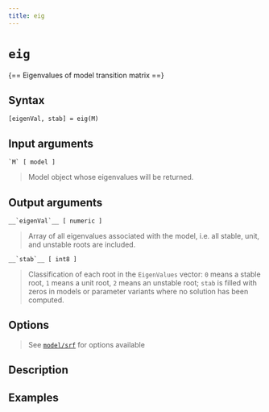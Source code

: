 ```yaml
---
title: eig
---
```


# `eig`

{== Eigenvalues of model transition matrix ==}


## Syntax 

    [eigenVal, stab] = eig(M)

## Input arguments 

    `M` [ model ]
> 
> Model object whose eigenvalues will be returned.
> 

## Output arguments 


    __`eigenVal`__ [ numeric ]
> 
> Array of all eigenvalues associated with the model, i.e. all stable,
> unit, and unstable roots are included.
>

    __`stab`__ [ int8 ] 
>
> Classification of each root in the `EigenValues` vector: `0` means a
> stable root, `1` means a unit root, `2` means an unstable root; `stab` is
> filled with zeros in models or parameter variants where no solution has
> been computed.
>


## Options 

>
> See [`model/srf`](model/srf) for options available
>
## Description 



## Examples


